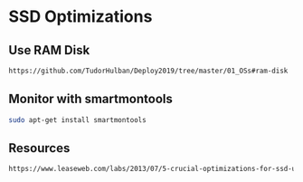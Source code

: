 # SSD Optimizations

## Use RAM Disk

```html
https://github.com/TudorHulban/Deploy2019/tree/master/01_OSs#ram-disk
```

## Monitor with smartmontools

```sh
sudo apt-get install smartmontools 
```

## Resources

```html
https://www.leaseweb.com/labs/2013/07/5-crucial-optimizations-for-ssd-usage-in-ubuntu-linux/
```
